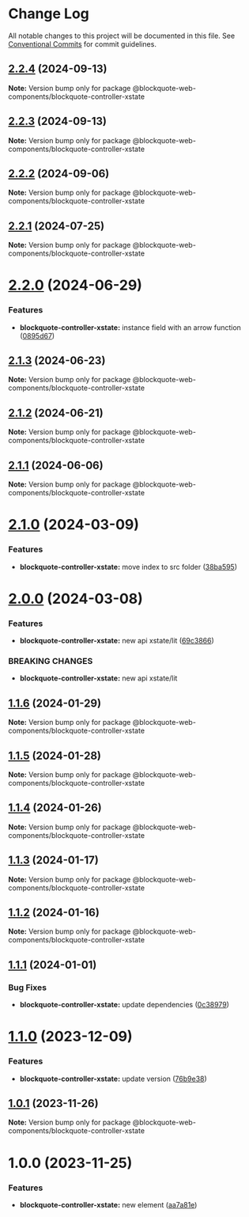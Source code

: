 # Change Log

All notable changes to this project will be documented in this file.
See [Conventional Commits](https://conventionalcommits.org) for commit guidelines.

## [2.2.4](https://github.com/oscarmarina/blockquote-web-components/compare/@blockquote-web-components/blockquote-controller-xstate@2.2.3...@blockquote-web-components/blockquote-controller-xstate@2.2.4) (2024-09-13)

**Note:** Version bump only for package @blockquote-web-components/blockquote-controller-xstate





## [2.2.3](https://github.com/oscarmarina/blockquote-web-components/compare/@blockquote-web-components/blockquote-controller-xstate@2.2.2...@blockquote-web-components/blockquote-controller-xstate@2.2.3) (2024-09-13)

**Note:** Version bump only for package @blockquote-web-components/blockquote-controller-xstate





## [2.2.2](https://github.com/oscarmarina/blockquote-web-components/compare/@blockquote-web-components/blockquote-controller-xstate@2.2.1...@blockquote-web-components/blockquote-controller-xstate@2.2.2) (2024-09-06)

**Note:** Version bump only for package @blockquote-web-components/blockquote-controller-xstate





## [2.2.1](https://github.com/oscarmarina/blockquote-web-components/compare/@blockquote-web-components/blockquote-controller-xstate@2.2.0...@blockquote-web-components/blockquote-controller-xstate@2.2.1) (2024-07-25)

**Note:** Version bump only for package @blockquote-web-components/blockquote-controller-xstate





# [2.2.0](https://github.com/oscarmarina/blockquote-web-components/compare/@blockquote-web-components/blockquote-controller-xstate@2.1.3...@blockquote-web-components/blockquote-controller-xstate@2.2.0) (2024-06-29)


### Features

* **blockquote-controller-xstate:** instance field with an arrow function ([0895d67](https://github.com/oscarmarina/blockquote-web-components/commit/0895d6716f98e8594214d8a905b5d1bb9f1c12a1))





## [2.1.3](https://github.com/oscarmarina/blockquote-web-components/compare/@blockquote-web-components/blockquote-controller-xstate@2.1.2...@blockquote-web-components/blockquote-controller-xstate@2.1.3) (2024-06-23)

**Note:** Version bump only for package @blockquote-web-components/blockquote-controller-xstate





## [2.1.2](https://github.com/oscarmarina/blockquote-web-components/compare/@blockquote-web-components/blockquote-controller-xstate@2.1.1...@blockquote-web-components/blockquote-controller-xstate@2.1.2) (2024-06-21)

**Note:** Version bump only for package @blockquote-web-components/blockquote-controller-xstate





## [2.1.1](https://github.com/oscarmarina/blockquote-web-components/compare/@blockquote-web-components/blockquote-controller-xstate@2.1.0...@blockquote-web-components/blockquote-controller-xstate@2.1.1) (2024-06-06)

**Note:** Version bump only for package @blockquote-web-components/blockquote-controller-xstate

# [2.1.0](https://github.com/oscarmarina/blockquote-web-components/compare/@blockquote-web-components/blockquote-controller-xstate@2.0.0...@blockquote-web-components/blockquote-controller-xstate@2.1.0) (2024-03-09)

### Features

- **blockquote-controller-xstate:** move index to src folder ([38ba595](https://github.com/oscarmarina/blockquote-web-components/commit/38ba5957ed11e87089d742d3560c3729fe8e83bc))

# [2.0.0](https://github.com/oscarmarina/blockquote-web-components/compare/@blockquote-web-components/blockquote-controller-xstate@1.1.6...@blockquote-web-components/blockquote-controller-xstate@2.0.0) (2024-03-08)

### Features

- **blockquote-controller-xstate:** new api xstate/lit ([69c3866](https://github.com/oscarmarina/blockquote-web-components/commit/69c3866da0f0a15d710d1b0efcab4d7575568701))

### BREAKING CHANGES

- **blockquote-controller-xstate:** new api xstate/lit

## [1.1.6](https://github.com/oscarmarina/blockquote-web-components/compare/@blockquote-web-components/blockquote-controller-xstate@1.1.5...@blockquote-web-components/blockquote-controller-xstate@1.1.6) (2024-01-29)

**Note:** Version bump only for package @blockquote-web-components/blockquote-controller-xstate

## [1.1.5](https://github.com/oscarmarina/blockquote-web-components/compare/@blockquote-web-components/blockquote-controller-xstate@1.1.4...@blockquote-web-components/blockquote-controller-xstate@1.1.5) (2024-01-28)

**Note:** Version bump only for package @blockquote-web-components/blockquote-controller-xstate

## [1.1.4](https://github.com/oscarmarina/blockquote-web-components/compare/@blockquote-web-components/blockquote-controller-xstate@1.1.3...@blockquote-web-components/blockquote-controller-xstate@1.1.4) (2024-01-26)

**Note:** Version bump only for package @blockquote-web-components/blockquote-controller-xstate

## [1.1.3](https://github.com/oscarmarina/blockquote-web-components/compare/@blockquote-web-components/blockquote-controller-xstate@1.1.2...@blockquote-web-components/blockquote-controller-xstate@1.1.3) (2024-01-17)

**Note:** Version bump only for package @blockquote-web-components/blockquote-controller-xstate

## [1.1.2](https://github.com/oscarmarina/blockquote-web-components/compare/@blockquote-web-components/blockquote-controller-xstate@1.1.1...@blockquote-web-components/blockquote-controller-xstate@1.1.2) (2024-01-16)

**Note:** Version bump only for package @blockquote-web-components/blockquote-controller-xstate

## [1.1.1](https://github.com/oscarmarina/blockquote-web-components/compare/@blockquote-web-components/blockquote-controller-xstate@1.1.0...@blockquote-web-components/blockquote-controller-xstate@1.1.1) (2024-01-01)

### Bug Fixes

- **blockquote-controller-xstate:** update dependencies ([0c38979](https://github.com/oscarmarina/blockquote-web-components/commit/0c389792b6a0079fcf458f1ca03a0a32333be9aa))

# [1.1.0](https://github.com/oscarmarina/blockquote-web-components/compare/@blockquote-web-components/blockquote-controller-xstate@1.0.1...@blockquote-web-components/blockquote-controller-xstate@1.1.0) (2023-12-09)

### Features

- **blockquote-controller-xstate:** update version ([76b9e38](https://github.com/oscarmarina/blockquote-web-components/commit/76b9e38c44ab0fa15f0f3b74b5f4a7fad1c9f0ef))

## [1.0.1](https://github.com/oscarmarina/blockquote-web-components/compare/@blockquote-web-components/blockquote-controller-xstate@1.0.0...@blockquote-web-components/blockquote-controller-xstate@1.0.1) (2023-11-26)

**Note:** Version bump only for package @blockquote-web-components/blockquote-controller-xstate

# 1.0.0 (2023-11-25)

### Features

- **blockquote-controller-xstate:** new element ([aa7a81e](https://github.com/oscarmarina/blockquote-web-components/commit/aa7a81e5ad0b46686dbdf7b4b882e2d036ab8d75))
